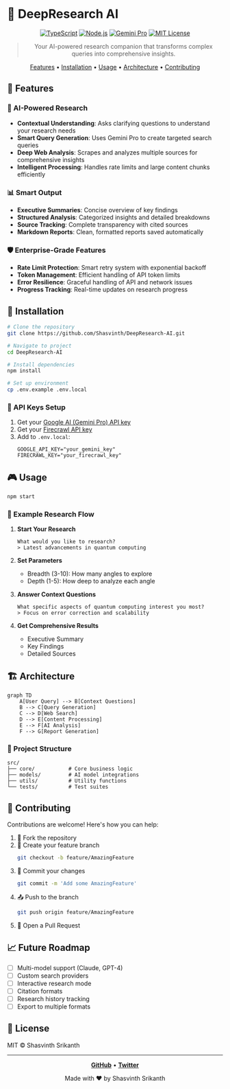 # 🔬 DeepResearch AI

<div align="center">

[![TypeScript](https://img.shields.io/badge/TypeScript-007ACC?style=for-the-badge&logo=typescript&logoColor=white)](https://www.typescriptlang.org/)
[![Node.js](https://img.shields.io/badge/Node.js-339933?style=for-the-badge&logo=nodedotjs&logoColor=white)](https://nodejs.org/)
[![Gemini Pro](https://img.shields.io/badge/Gemini_Pro-4285F4?style=for-the-badge&logo=google&logoColor=white)](https://deepmind.google/technologies/gemini/)
[![MIT License](https://img.shields.io/badge/License-MIT-yellow.svg?style=for-the-badge)](https://opensource.org/licenses/MIT)

> Your AI-powered research companion that transforms complex queries into comprehensive insights.

[Features](#-features) • [Installation](#-installation) • [Usage](#-usage) • [Architecture](#-architecture) • [Contributing](#-contributing)

</div>

## 🌟 Features

### 🤖 AI-Powered Research
- **Contextual Understanding**: Asks clarifying questions to understand your research needs
- **Smart Query Generation**: Uses Gemini Pro to create targeted search queries
- **Deep Web Analysis**: Scrapes and analyzes multiple sources for comprehensive insights
- **Intelligent Processing**: Handles rate limits and large content chunks efficiently

### 📊 Smart Output
- **Executive Summaries**: Concise overview of key findings
- **Structured Analysis**: Categorized insights and detailed breakdowns
- **Source Tracking**: Complete transparency with cited sources
- **Markdown Reports**: Clean, formatted reports saved automatically

### 🛡️ Enterprise-Grade Features
- **Rate Limit Protection**: Smart retry system with exponential backoff
- **Token Management**: Efficient handling of API token limits
- **Error Resilience**: Graceful handling of API and network issues
- **Progress Tracking**: Real-time updates on research progress

## 🚀 Installation

```bash
# Clone the repository
git clone https://github.com/Shasvinth/DeepResearch-AI.git

# Navigate to project
cd DeepResearch-AI

# Install dependencies
npm install

# Set up environment
cp .env.example .env.local
```

### 🔑 API Keys Setup
1. Get your [Google AI (Gemini Pro) API key](https://makersuite.google.com/app/apikey)
2. Get your [Firecrawl API key](https://firecrawl.co/dashboard)
3. Add to `.env.local`:
   ```env
   GOOGLE_API_KEY="your_gemini_key"
   FIRECRAWL_KEY="your_firecrawl_key"
   ```

## 🎮 Usage

```bash
npm start
```

### 📝 Example Research Flow

1. **Start Your Research**
   ```
   What would you like to research?
   > Latest advancements in quantum computing
   ```

2. **Set Parameters**
   - Breadth (3-10): How many angles to explore
   - Depth (1-5): How deep to analyze each angle

3. **Answer Context Questions**
   ```
   What specific aspects of quantum computing interest you most?
   > Focus on error correction and scalability
   ```

4. **Get Comprehensive Results**
   - Executive Summary
   - Key Findings
   - Detailed Sources

## 🏗️ Architecture

```mermaid
graph TD
    A[User Query] --> B[Context Questions]
    B --> C[Query Generation]
    C --> D[Web Search]
    D --> E[Content Processing]
    E --> F[AI Analysis]
    F --> G[Report Generation]
```

### 📁 Project Structure
```
src/
├── core/           # Core business logic
├── models/         # AI model integrations
├── utils/          # Utility functions
└── tests/          # Test suites
```

## 🤝 Contributing

Contributions are welcome! Here's how you can help:

1. 🍴 Fork the repository
2. 🌿 Create your feature branch
   ```bash
   git checkout -b feature/AmazingFeature
   ```
3. 💾 Commit your changes
   ```bash
   git commit -m 'Add some AmazingFeature'
   ```
4. 📤 Push to the branch
   ```bash
   git push origin feature/AmazingFeature
   ```
5. 🔄 Open a Pull Request

## 📈 Future Roadmap

- [ ] Multi-model support (Claude, GPT-4)
- [ ] Custom search providers
- [ ] Interactive research mode
- [ ] Citation formats
- [ ] Research history tracking
- [ ] Export to multiple formats

## 📄 License

MIT © Shasvinth Srikanth

---

<div align="center">

**[GitHub](https://github.com/Shasvinth)** • **[Twitter](https://x.com/ShasvinthS)**

Made with ❤️ by Shasvinth Srikanth

</div>

